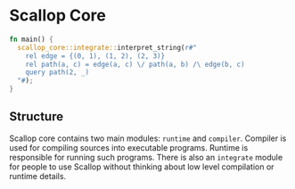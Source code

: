 # Scallop Core

``` rust
fn main() {
  scallop_core::integrate::interpret_string(r#"
    rel edge = {(0, 1), (1, 2), (2, 3)}
    rel path(a, c) = edge(a, c) \/ path(a, b) /\ edge(b, c)
    query path(2, _)
  "#);
}
```

## Structure

Scallop core contains two main modules: `runtime` and `compiler`.
Compiler is used for compiling sources into executable programs.
Runtime is responsible for running such programs.
There is also an `integrate` module for people to use Scallop without
thinking about low level compilation or runtime details.
